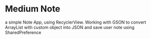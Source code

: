 # Medium Note
a simple Note App, using RecyclerView.
Working with GSON to convert ArrayList with custom object into JSON and save user note using SharedPreference
